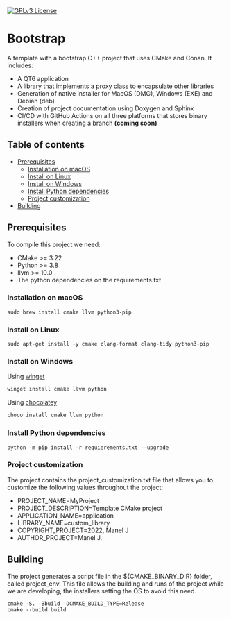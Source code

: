 [![GPLv3 License](https://img.shields.io/badge/license-MIT-blue?style=flat)](/LICENSE)
# Bootstrap
A template with a bootstrap C++ project that uses CMake and Conan.
It includes:
- A QT6 application
- A library that implements a proxy class to encapsulate other libraries
- Generation of native installer for MacOS (DMG), Windows (EXE) and Debian (deb)
- Creation of project documentation using Doxygen and Sphinx
- CI/CD with GitHub Actions on all three platforms that stores binary installers when creating a branch **(coming soon)**

## Table of contents

- [Prerequisites](#prerequisites)
  - [Installation on macOS](#installation-on-macos)
  - [Install on Linux](#install-on-linux)
  - [Install on Windows](#install-on-windows)
  - [Install Python dependencies](#install-python-dependencies)
  - [Project customization](#project-customization)
- [Building](#building)

## Prerequisites
To compile this project we need:
- CMake >= 3.22
- Python >= 3.8
- llvm >= 10.0
- The python dependencies on the requirements.txt

### Installation on macOS
```shell
sudo brew install cmake llvm python3-pip
```

### Install on Linux
```shell
sudo apt-get install -y cmake clang-format clang-tidy python3-pip
```

### Install on Windows
Using [winget](https://github.com/microsoft/winget-cli/releases)
```powershell
winget install cmake llvm python
```

Using [chocolatey](https://chocolatey.org/install)
```powershell
choco install cmake llvm python
```

### Install Python dependencies
```shell
python -m pip install -r requierements.txt --upgrade
```

### Project customization
The project contains the project_customization.txt file that allows you to customize the
following values throughout the project:
- PROJECT_NAME=MyProject
- PROJECT_DESCRIPTION=Template CMake project
- APPLICATION_NAME=application
- LIBRARY_NAME=custom_library
- COPYRIGHT_PROJECT=2022, Manel J
- AUTHOR_PROJECT=Manel J.


## Building

The project generates a script file in the ${CMAKE_BINARY_DIR} folder, called project_env.
This file allows the building and runs of the project while we are developing, the installers
setting the OS to avoid this need.

```shell
cmake -S. -Bbuild -DCMAKE_BUILD_TYPE=Release
cmake --build build
```

